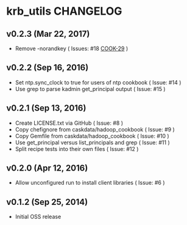 krb_utils CHANGELOG
===================

v0.2.3 (Mar 22, 2017)
---------------------
- Remove -norandkey ( Issues: #18 [COOK-29](https://issues.cask.co/browse/COOK-29) )

v0.2.2 (Sep 16, 2016)
---------------------
- Set ntp.sync_clock to true for users of ntp cookbook ( Issue: #14 )
- Use grep to parse kadmin get_principal output ( Issue: #15 )

v0.2.1 (Sep 13, 2016)
---------------------
- Create LICENSE.txt via GitHub ( Issue: #8 )
- Copy chefignore from caskdata/hadoop_cookbook ( Issue: #9 )
- Copy Gemfile from caskdata/hadoop_cookbook ( Issue: #10 )
- Use get_principal versus list_principals and grep ( Issue: #11 )
- Split recipe tests into their own files ( Issue: #12 )

v0.2.0 (Apr 12, 2016)
---------------------
- Allow unconfigured run to install client libraries ( Issue: #6 )

v0.1.2 (Sep 25, 2014)
---------------------
- Initial OSS release
